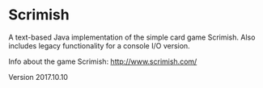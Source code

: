 # Scrimish
A text-based Java implementation of the simple card game Scrimish. Also includes legacy functionality for a console I/O version.

Info about the game Scrimish: http://www.scrimish.com/

Version 2017.10.10
